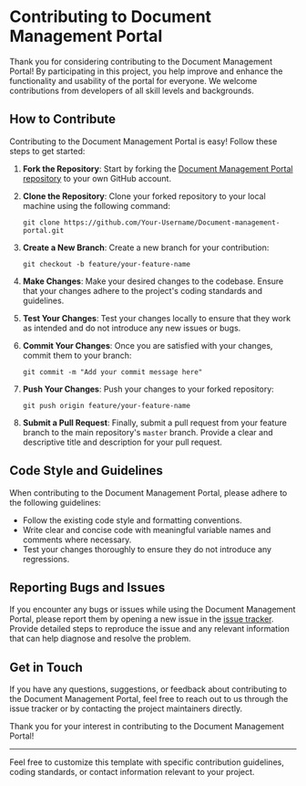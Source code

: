# Contributing to Document Management Portal

Thank you for considering contributing to the Document Management Portal! By participating in this project, you help improve and enhance the functionality and usability of the portal for everyone. We welcome contributions from developers of all skill levels and backgrounds.

## How to Contribute

Contributing to the Document Management Portal is easy! Follow these steps to get started:

1. **Fork the Repository**: Start by forking the [Document Management Portal repository](https://github.com/Theternos/Document-management-portal) to your own GitHub account.

2. **Clone the Repository**: Clone your forked repository to your local machine using the following command:
   ```
   git clone https://github.com/Your-Username/Document-management-portal.git
   ```

3. **Create a New Branch**: Create a new branch for your contribution:
   ```
   git checkout -b feature/your-feature-name
   ```

4. **Make Changes**: Make your desired changes to the codebase. Ensure that your changes adhere to the project's coding standards and guidelines.

5. **Test Your Changes**: Test your changes locally to ensure that they work as intended and do not introduce any new issues or bugs.

6. **Commit Your Changes**: Once you are satisfied with your changes, commit them to your branch:
   ```
   git commit -m "Add your commit message here"
   ```

7. **Push Your Changes**: Push your changes to your forked repository:
   ```
   git push origin feature/your-feature-name
   ```

8. **Submit a Pull Request**: Finally, submit a pull request from your feature branch to the main repository's `master` branch. Provide a clear and descriptive title and description for your pull request.

## Code Style and Guidelines

When contributing to the Document Management Portal, please adhere to the following guidelines:

- Follow the existing code style and formatting conventions.
- Write clear and concise code with meaningful variable names and comments where necessary.
- Test your changes thoroughly to ensure they do not introduce any regressions.

## Reporting Bugs and Issues

If you encounter any bugs or issues while using the Document Management Portal, please report them by opening a new issue in the [issue tracker](https://github.com/Theternos/Document-management-portal/issues). Provide detailed steps to reproduce the issue and any relevant information that can help diagnose and resolve the problem.

## Get in Touch

If you have any questions, suggestions, or feedback about contributing to the Document Management Portal, feel free to reach out to us through the issue tracker or by contacting the project maintainers directly.

Thank you for your interest in contributing to the Document Management Portal!

---

Feel free to customize this template with specific contribution guidelines, coding standards, or contact information relevant to your project.